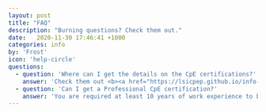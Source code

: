 ```yaml
---
layout: post
title: "FAQ"
description: "Burning questions? Check them out."
date:   2020-11-30 17:46:41 +1000
categories: info
by: 'Frost'
icon: 'help-circle'
questions:
  - question: 'Where can I get the details on the CpE certifications?'
    answer: 'Check them out <b><a href="https://lsicpep.github.io/info-board/certifications/" style="color:green">here</a></b>.'
  - question: 'Can I get a Professional CpE certification?'
    answer: 'You are required at least 10 years of work experience to be able to apply.' 
---
```

